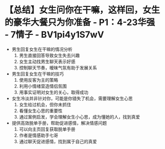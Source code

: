# 【总结】女生问你在干嘛，这样回，女生的豪华大餐只为你准备 - P1：4-23华强 - 7情子 - BV1pi4y1S7wV

-   男生回复女生在干嘛的情况分析
    1.  男生直接回答导致女生失去兴趣
    2.  女生主动找男生聊天表示好感
    3.  控制聊天节奏，暧昧气氛有助于发展关系
-   男生回复女生在干嘛的技巧
    1.  使用反客为主的策略
    2.  利用小情绪营造情侣氛围
    3.  用事实证明对女生的关心，取得成功
-   女生冷淡并非针对你，可能是你错失了机会，需要理解女生心思
    1.  女生给过机会，但你未抓住
    2.  看懂女生心思的重要性
    3.  通过案例启发，学会理解女生小心思，成为懂她的人，找到真爱
-   提供高效脱单手册，帮助促进感情，解决情感问题
    1.  可以向主页回复获取脱单手册
    2.  作者是情感助手七哥
    3.  通过聊天促进感情，找到属于自己的真爱